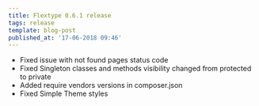 ```yaml
---
title: Flextype 0.6.1 release
tags: release
template: blog-post
published_at: '17-06-2018 09:46'
---
```


* Fixed issue with not found pages status code
* Fixed Singleton classes and methods visibility changed from protected to private
* Added require vendors versions in composer.json
* Fixed Simple Theme styles
